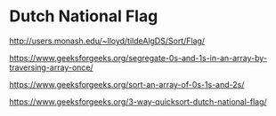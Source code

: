 Dutch National Flag
===
http://users.monash.edu/~lloyd/tildeAlgDS/Sort/Flag/

https://www.geeksforgeeks.org/segregate-0s-and-1s-in-an-array-by-traversing-array-once/

https://www.geeksforgeeks.org/sort-an-array-of-0s-1s-and-2s/

https://www.geeksforgeeks.org/3-way-quicksort-dutch-national-flag/